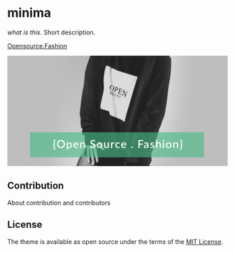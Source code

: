 # minima

*what is this*. Short description.

[Opensource.Fashion](https://opensource.fashion)

![visual](/assets/open-fashion-visual.png)


## Contribution

About contribution and contributors

## License

The theme is available as open source under the terms of the [MIT License](http://opensource.org/licenses/MIT).
